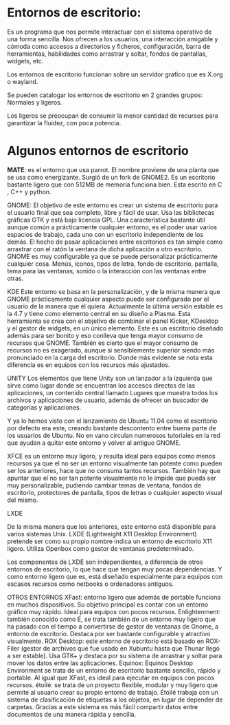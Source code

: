 # Entornos de escritorio:

Es un programa que nos permite interactuar con el sistema operativo de una forma sencilla.
Nos ofrecen a los usuarios, una interacción amigable y cómoda como accesos a directorios y ficheros, configuración, barra de herramientas, habilidades como arrastrar y soltar, fondos de pantallas, widgets, etc. 

Los entornos de escritorio funcionan sobre un servidor grafico que es X.org o wayland.

Se pueden catalogar los entornos de escritorio en 2 grandes grupos: Normales y ligeros. 

Los ligeros se preocupan de consumir la menor cantidad de recursos para garantizar la fluidez, con poca potencia.

# Algunos entornos de escritorio

**MATE**: es el entorno que usa parrot. El nombre proviene de una planta que se usa como energizante. Surgió de un fork de GNOME2. Es un escritorio bastante ligero que con 512MB de memoria funciona bien. Esta escrito en C , C++ y python.

GNOME:
El objetivo de este entorno es crear un sistema de escritorio para el usuario final
 que sea completo, libre y fácil de usar. Usa las bibliotecas gráficas GTK y está
 bajo licencia GPL. Una característica bastante útil aunque común a prácticamente
 cualquier entorno, es el poder usar varios espacios de trabajo, cada uno con un
 escritorio independiente de los demás. El hecho de pasar aplicaciones entre
 escritorios es tan simple como arrastrar con el ratón la ventana de dicha aplicación a otro escritorio.
GNOME es muy configurable ya que se puede personalizar prácticamente cualquier cosa. Menús,
 iconos, tipos de letra, fondo de escritorio, pantalla, tema para las ventanas, sonido
 o la interacción con las ventanas entre otras.

 KDE
Este entorno se basa en la personalización, y de la misma manera
 que GNOME prácticamente cualquier aspecto puede ser configurado
 por el usuario de la manera que él quiera. Actualmente la última
 versión estable es la 4.7 y tiene como elemento central en su
 diseño a Plasma. Esta herramienta se crea con el objetivo de 
combinar el panel Kicker, KDesktop y el gestor de widgets,
 en un único elemento.
Este es un escritorio diseñado además para ser bonito y eso conlleva
 que tenga mayor consumo de recursos que GNOME. También es cierto
 que el mayor consumo de recursos no es exagerado, aunque si
 sensiblemente superior siendo más pronunciado en la carga del
 escritorio. Donde más evidente se nota esta diferencia es en
 equipos con los recursos más ajustados.

UNITY
Los elementos que tiene Unity son un lanzador a la izquierda que sirve como lugar donde se encuentran los accesos directos de las aplicaciones, un contenido central llamado Lugares que muestra todos los archivos y aplicaciones de usuario, además de ofrecer un buscador de categorías y aplicaciones.

Y ya lo hemos visto con el lanzamiento de Ubuntu 11.04 como el escritorio por defecto era este, creando bastante descontento entre buena parte de los usuarios de Ubuntu. No en vano circulan numerosos tutoriales en la red que ayudan a quitar este entorno y volver al antiguo GNOME.

XFCE es un entorno muy ligero, y resulta ideal para equipos como menos recursos ya que el no ser un entorno visualmente tan potente como pueden ser los anteriores, hace que no consuma tantos recursos. También hay que apuntar que el no ser tan potente visualmente no le impide que pueda ser muy personalizable, pudiendo cambiar temas de ventana, fondos de escritorio, protectores de pantalla, tipos de letras o cualquier aspecto visual del mismo.

LXDE

De la misma manera que los anteriores, este entorno está disponible para varios sistemas Unix. LXDE (Lightweight X11 Desktop Environment) pretende ser como su propio nombre indica un entorno de escritorio X11 ligero. Utiliza Openbox como gestor de ventanas predeterminado.

Los componentes de LXDE son independientes, a diferencia de otros entornos de escritorio, lo que hace que tengan muy pocas dependencias. Y como entorno ligero que es, está diseñado especialmente para equipos con escasos recursos como netbooks o ordenadores antiguos.

OTROS ENTORNOS
XFast: entorno ligero que además de portable funciona en muchos dispositivos. Su objetivo principal es contar con un entorno gráfico muy rápido. Ideal para equipos con pocos recursos.
Enlightenment:  también conocido como E, se trata también de un entorno muy ligero que ha pasado con el tiempo a convertirse de gestor de ventanas de Gnome, a entorno de escritorio. Destaca por ser bastante configurable y atractivo visualmente.
ROX Desktop: este entorno de escritorio está basado en ROX-Filer (gestor de archivos que fue usado en Xubuntu hasta que Thunar llegó a ser estable). Usa GTK+ y destaca por su sistema de arrastrar y soltar para mover los datos entre las aplicaciones.
Equinox: Equinos Desktop Environment  se trata de un entorno de escritorio bastante sencillo, rápido y portable. Al igual que XFast, es ideal para ejecutar en equipos con pocos recursos.
étoilé: se trata de un proyecto flexible, modular y muy ligero que permite al usuario crear su propio entorno de trabajo. Étoilé trabaja con un sistema de clasificación de etiquetas a los objetos, en lugar de depender de carpetas. Gracias a este sistema es más fácil compartir datos entre documentos de una manera rápida y sencilla.


